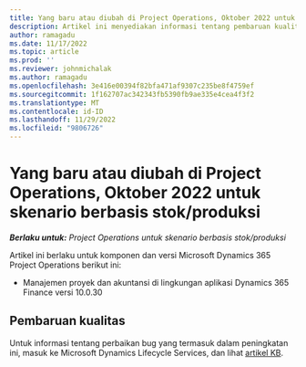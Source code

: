 ```yaml
---
title: Yang baru atau diubah di Project Operations, Oktober 2022 untuk skenario berbasis stok/produksi
description: Artikel ini menyediakan informasi tentang pembaruan kualitas yang tersedia dalam rilis Oktober 2022 Microsoft Dynamics 365 Project Operations untuk skenario berbasis stok/produksi.
author: ramagadu
ms.date: 11/17/2022
ms.topic: article
ms.prod: ''
ms.reviewer: johnmichalak
ms.author: ramagadu
ms.openlocfilehash: 3e416e00394f82bfa471af9307c235be8f4759ef
ms.sourcegitcommit: 1f162707ac342343fb5390fb9ae335e4cea4f3f2
ms.translationtype: MT
ms.contentlocale: id-ID
ms.lasthandoff: 11/29/2022
ms.locfileid: "9806726"
---
```

# <a name="whats-new-or-changed-in-project-operations-october-2022-for-stockedproduction-based-scenarios"></a>Yang baru atau diubah di Project Operations, Oktober 2022 untuk skenario berbasis stok/produksi

_**Berlaku untuk:** Project Operations untuk skenario berbasis stok/produksi_

Artikel ini berlaku untuk komponen dan versi Microsoft Dynamics 365 Project Operations berikut ini:

- Manajemen proyek dan akuntansi di lingkungan aplikasi Dynamics 365 Finance versi 10.0.30

## <a name="quality-updates"></a>Pembaruan kualitas

Untuk informasi tentang perbaikan bug yang termasuk dalam peningkatan ini, masuk ke Microsoft Dynamics Lifecycle Services, dan lihat [artikel KB](https://fix.lcs.dynamics.com/Issue/Details?bugId=745468).
